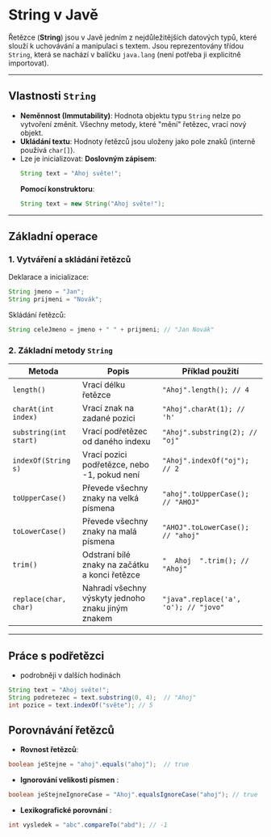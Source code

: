 # String v Javě

Řetězce (**String**) jsou v Javě jedním z nejdůležitějších datových typů, které slouží k uchovávání a manipulaci s
textem. Jsou reprezentovány třídou `String`, která se nachází v balíčku `java.lang` (není potřeba ji explicitně
importovat).

---

## Vlastnosti `String`

- **Neměnnost (Immutability)**: Hodnota objektu typu `String` nelze po vytvoření změnit. Všechny metody, které "mění"
  řetězec, vrací nový objekt.
- **Ukládání textu**: Hodnoty řetězců jsou uloženy jako pole znaků (interně používá `char[]`).
- Lze je inicializovat:
  **Doslovným zápisem**:
  ```java
  String text = "Ahoj světe!";
  ```
  **Pomocí konstruktoru**:
  ```java
  String text = new String("Ahoj světe!");
  ```

---

## Základní operace

### 1. **Vytváření a skládání řetězců**

Deklarace a inicializace:
```java
String jmeno = "Jan";
String prijmeni = "Novák";
```
Skládání řetězců:
```java
String celeJmeno = jmeno + " " + prijmeni; // "Jan Novák"
```

### 2. **Základní metody `String`**

| Metoda                 | Popis                                              | Příklad použití                       |
|------------------------|----------------------------------------------------|---------------------------------------|
| `length()`             | Vrací délku řetězce                                | `"Ahoj".length(); // 4`               |
| `charAt(int index)`    | Vrací znak na zadané pozici                        | `"Ahoj".charAt(1); // 'h'`            |
| `substring(int start)` | Vrací podřetězec od daného indexu                  | `"Ahoj".substring(2); // "oj"`        |
| `indexOf(String s)`    | Vrací pozici podřetězce, nebo -1, pokud není       | `"Ahoj".indexOf("oj"); // 2`          |
| `toUpperCase()`        | Převede všechny znaky na velká písmena             | `"ahoj".toUpperCase(); // "AHOJ"`     |
| `toLowerCase()`        | Převede všechny znaky na malá písmena              | `"AHOJ".toLowerCase(); // "ahoj"`     |
| `trim()`               | Odstraní bílé znaky na začátku a konci řetězce     | `"  Ahoj  ".trim(); // "Ahoj"`        |
| `replace(char, char)`  | Nahradí všechny výskyty jednoho znaku jiným znakem | `"java".replace('a', 'o'); // "jovo"` |

---

## Práce s podřetězci
- podrobněji v dalších hodinách

```java
String text = "Ahoj světe!";
String podretezec = text.substring(0, 4);  // "Ahoj"
int pozice = text.indexOf("světe"); // 5
```

## Porovnávání řetězců 
 
- **Rovnost řetězců**:

 ```java
boolean jeStejne = "ahoj".equals("ahoj");  // true
```

- **Ignorování velikosti písmen** :

```java
boolean jeStejneIgnoreCase = "Ahoj".equalsIgnoreCase("ahoj"); // true
```

- **Lexikografické porovnání** :

```java
int vysledek = "abc".compareTo("abd"); // -1
```